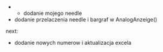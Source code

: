 - - dodanie mojego needle
- dodanie przelaczenia needle i bargraf w AnalogAnzeige()


next:
- dodanie nowych numerow i aktualizacja excela